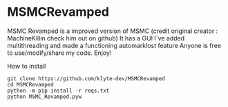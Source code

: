 # MSMCRevamped
MSMC Revamped is a improved version of MSMC (credit original creator : MachineKillin check him out on github)
It has a GUI I`ve added multithreading and made a functioning automarklost feature
Anyone is free to use/modify/share my code. Enjoy!


How to install
```
git clone https://github.com/klyte-dev/MSMCRevamped
cd MSMCRevamped
python -m pip install -r reqs.txt
python MSMC_Revamped.pyw
```
